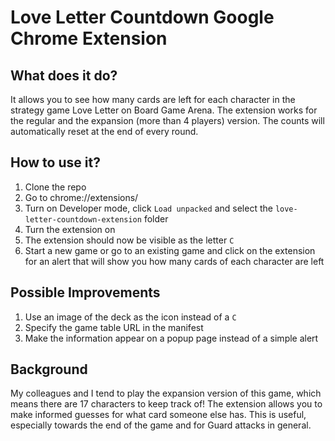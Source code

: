 # Love Letter Countdown Google Chrome Extension

## What does it do? 
It allows you to see how many cards are left for each character in the strategy game Love Letter on Board Game Arena.
The extension works for the regular and the expansion (more than 4 players) version.
The counts will automatically reset at the end of every round.

## How to use it?
1. Clone the repo
1. Go to chrome://extensions/ 
1. Turn on Developer mode, click `Load unpacked` and select the `love-letter-countdown-extension` folder 
1. Turn the extension on 
1. The extension should now be visible as the letter `C`
1. Start a new game or go to an existing game and click on the extension for an alert that will show you how many cards of each character are left

## Possible Improvements 
1. Use an image of the deck as the icon instead of a `C`
1. Specify the game table URL in the manifest
1. Make the information appear on a popup page instead of a simple alert

## Background
My colleagues and I tend to play the expansion version of this game, which means there are 17 characters to keep track of!
The extension allows you to make informed guesses for what card someone else has. This is useful, especially towards the end of the game and for Guard attacks in general.
